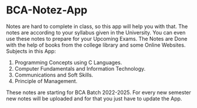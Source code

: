 # BCA-Notez-App
Notes are hard to complete in class, so this app will help you with that. 
The notes are according to your syllabus given in the University. 
You can even use these notes to prepare for your Upcoming Exams.
The Notes are Done with the help of books from the college library and some Online Websites.
Subjects in this App:
1. Programming Concepts using C Languages.
2. Computer Fundamentals and Information Technology.
3. Communications and Soft Skills.
4. Principle of Management.

These notes are starting for BCA Batch 2022-2025. 
For every new semester new notes will be uploaded and for that you just have to update the App.
